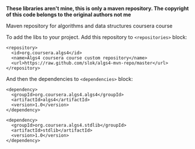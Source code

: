 **These libraries aren't mine, this is only a maven repository.
The copyright of this code belongs to the original authors not me**

Maven repository for algorithms and data structures coursera course

To add the libs to your project. Add this repository to ``<repositories>`` block:

    <repository>
      <id>org.coursera.algs4</id>
      <name>Algs4 coursera course custom repository</name>
      <url>https://raw.github.com/slok/algs4-mvn-repo/master</url>
    </repository>

And then the dependencies to ``<dependencies>`` block:

	<dependency>
	  <groupId>org.coursera.algs4.algs4</groupId>
	  <artifactId>algs4</artifactId>
	  <version>1.0</version>
	</dependency>
    
	<dependency>
	  <groupId>org.coursera.algs4.stdlib</groupId>
	  <artifactId>stdlib</artifactId>
	  <version>1.0</version>
	</dependency>

